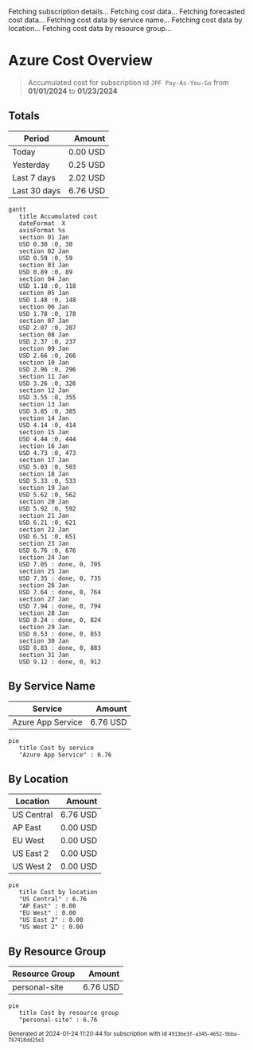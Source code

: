 Fetching subscription details...
Fetching cost data...
Fetching forecasted cost data...
Fetching cost data by service name...
Fetching cost data by location...
Fetching cost data by resource group...
# Azure Cost Overview

> Accumulated cost for subscription id `JPF Pay-As-You-Go` from **01/01/2024** to **01/23/2024**

## Totals

|Period|Amount|
|---|---:|
|Today|0.00 USD|
|Yesterday|0.25 USD|
|Last 7 days|2.02 USD|
|Last 30 days|6.76 USD|

```mermaid
gantt
   title Accumulated cost
   dateFormat  X
   axisFormat %s
   section 01 Jan
   USD 0.30 :0, 30
   section 02 Jan
   USD 0.59 :0, 59
   section 03 Jan
   USD 0.89 :0, 89
   section 04 Jan
   USD 1.18 :0, 118
   section 05 Jan
   USD 1.48 :0, 148
   section 06 Jan
   USD 1.78 :0, 178
   section 07 Jan
   USD 2.07 :0, 207
   section 08 Jan
   USD 2.37 :0, 237
   section 09 Jan
   USD 2.66 :0, 266
   section 10 Jan
   USD 2.96 :0, 296
   section 11 Jan
   USD 3.26 :0, 326
   section 12 Jan
   USD 3.55 :0, 355
   section 13 Jan
   USD 3.85 :0, 385
   section 14 Jan
   USD 4.14 :0, 414
   section 15 Jan
   USD 4.44 :0, 444
   section 16 Jan
   USD 4.73 :0, 473
   section 17 Jan
   USD 5.03 :0, 503
   section 18 Jan
   USD 5.33 :0, 533
   section 19 Jan
   USD 5.62 :0, 562
   section 20 Jan
   USD 5.92 :0, 592
   section 21 Jan
   USD 6.21 :0, 621
   section 22 Jan
   USD 6.51 :0, 651
   section 23 Jan
   USD 6.76 :0, 676
   section 24 Jan
   USD 7.05 : done, 0, 705
   section 25 Jan
   USD 7.35 : done, 0, 735
   section 26 Jan
   USD 7.64 : done, 0, 764
   section 27 Jan
   USD 7.94 : done, 0, 794
   section 28 Jan
   USD 8.24 : done, 0, 824
   section 29 Jan
   USD 8.53 : done, 0, 853
   section 30 Jan
   USD 8.83 : done, 0, 883
   section 31 Jan
   USD 9.12 : done, 0, 912
```

## By Service Name

|Service|Amount|
|---|---:|
|Azure App Service|6.76 USD|

```mermaid
pie
   title Cost by service
   "Azure App Service" : 6.76
```

## By Location

|Location|Amount|
|---|---:|
|US Central|6.76 USD|
|AP East|0.00 USD|
|EU West|0.00 USD|
|US East 2|0.00 USD|
|US West 2|0.00 USD|

```mermaid
pie
   title Cost by location
   "US Central" : 6.76
   "AP East" : 0.00
   "EU West" : 0.00
   "US East 2" : 0.00
   "US West 2" : 0.00
```

## By Resource Group

|Resource Group|Amount|
|---|---:|
|personal-site|6.76 USD|

```mermaid
pie
   title Cost by resource group
   "personal-site" : 6.76
```

<sup>Generated at 2024-01-24 11:20:44 for subscription with id `4913be3f-a345-4652-9bba-767418dd25e3`</sup>
